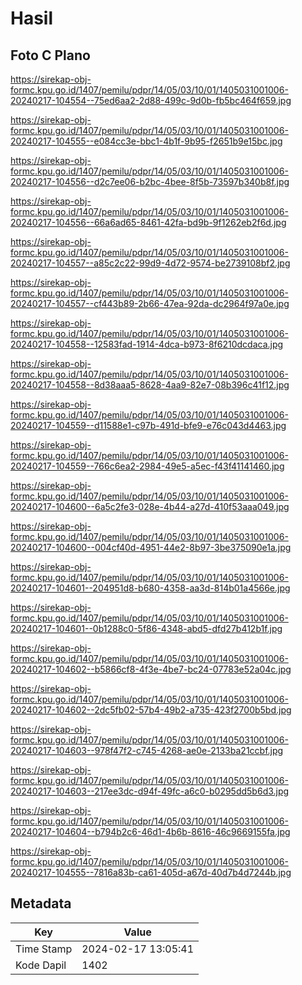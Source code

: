 # Hasil

## Foto C Plano

https://sirekap-obj-formc.kpu.go.id/1407/pemilu/pdpr/14/05/03/10/01/1405031001006-20240217-104554--75ed6aa2-2d88-499c-9d0b-fb5bc464f659.jpg

https://sirekap-obj-formc.kpu.go.id/1407/pemilu/pdpr/14/05/03/10/01/1405031001006-20240217-104555--e084cc3e-bbc1-4b1f-9b95-f2651b9e15bc.jpg

https://sirekap-obj-formc.kpu.go.id/1407/pemilu/pdpr/14/05/03/10/01/1405031001006-20240217-104556--d2c7ee06-b2bc-4bee-8f5b-73597b340b8f.jpg

https://sirekap-obj-formc.kpu.go.id/1407/pemilu/pdpr/14/05/03/10/01/1405031001006-20240217-104556--66a6ad65-8461-42fa-bd9b-9f1262eb2f6d.jpg

https://sirekap-obj-formc.kpu.go.id/1407/pemilu/pdpr/14/05/03/10/01/1405031001006-20240217-104557--a85c2c22-99d9-4d72-9574-be2739108bf2.jpg

https://sirekap-obj-formc.kpu.go.id/1407/pemilu/pdpr/14/05/03/10/01/1405031001006-20240217-104557--cf443b89-2b66-47ea-92da-dc2964f97a0e.jpg

https://sirekap-obj-formc.kpu.go.id/1407/pemilu/pdpr/14/05/03/10/01/1405031001006-20240217-104558--12583fad-1914-4dca-b973-8f6210dcdaca.jpg

https://sirekap-obj-formc.kpu.go.id/1407/pemilu/pdpr/14/05/03/10/01/1405031001006-20240217-104558--8d38aaa5-8628-4aa9-82e7-08b396c41f12.jpg

https://sirekap-obj-formc.kpu.go.id/1407/pemilu/pdpr/14/05/03/10/01/1405031001006-20240217-104559--d11588e1-c97b-491d-bfe9-e76c043d4463.jpg

https://sirekap-obj-formc.kpu.go.id/1407/pemilu/pdpr/14/05/03/10/01/1405031001006-20240217-104559--766c6ea2-2984-49e5-a5ec-f43f41141460.jpg

https://sirekap-obj-formc.kpu.go.id/1407/pemilu/pdpr/14/05/03/10/01/1405031001006-20240217-104600--6a5c2fe3-028e-4b44-a27d-410f53aaa049.jpg

https://sirekap-obj-formc.kpu.go.id/1407/pemilu/pdpr/14/05/03/10/01/1405031001006-20240217-104600--004cf40d-4951-44e2-8b97-3be375090e1a.jpg

https://sirekap-obj-formc.kpu.go.id/1407/pemilu/pdpr/14/05/03/10/01/1405031001006-20240217-104601--204951d8-b680-4358-aa3d-814b01a4566e.jpg

https://sirekap-obj-formc.kpu.go.id/1407/pemilu/pdpr/14/05/03/10/01/1405031001006-20240217-104601--0b1288c0-5f86-4348-abd5-dfd27b412b1f.jpg

https://sirekap-obj-formc.kpu.go.id/1407/pemilu/pdpr/14/05/03/10/01/1405031001006-20240217-104602--b5866cf8-4f3e-4be7-bc24-07783e52a04c.jpg

https://sirekap-obj-formc.kpu.go.id/1407/pemilu/pdpr/14/05/03/10/01/1405031001006-20240217-104602--2dc5fb02-57b4-49b2-a735-423f2700b5bd.jpg

https://sirekap-obj-formc.kpu.go.id/1407/pemilu/pdpr/14/05/03/10/01/1405031001006-20240217-104603--978f47f2-c745-4268-ae0e-2133ba21ccbf.jpg

https://sirekap-obj-formc.kpu.go.id/1407/pemilu/pdpr/14/05/03/10/01/1405031001006-20240217-104603--217ee3dc-d94f-49fc-a6c0-b0295dd5b6d3.jpg

https://sirekap-obj-formc.kpu.go.id/1407/pemilu/pdpr/14/05/03/10/01/1405031001006-20240217-104604--b794b2c6-46d1-4b6b-8616-46c9669155fa.jpg

https://sirekap-obj-formc.kpu.go.id/1407/pemilu/pdpr/14/05/03/10/01/1405031001006-20240217-104555--7816a83b-ca61-405d-a67d-40d7b4d7244b.jpg


## Metadata

| Key        | Value               |
| ---------- | ------------------- |
| Time Stamp | 2024-02-17 13:05:41 |
| Kode Dapil | 1402                |



